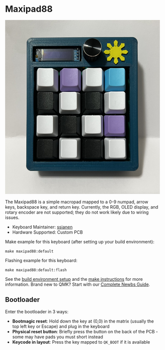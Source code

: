 # Maxipad88 

![maxipad88](https://github.com/ssianen/My-Macropad/blob/main/maxipad88.jpg)

The Maxipad88 is a simple macropad mapped to a 0-9 numpad, arrow keys, backspace key, and return key. 
Currently, the RGB, OLED display, and rotary encoder are not supported; they do not work likely due to wiring issues.

* Keyboard Maintainer: [ssianen](https://github.com/ssianen)
* Hardware Supported: Custom PCB

Make example for this keyboard (after setting up your build environment):

    make maxipad88:default

Flashing example for this keyboard:

    make maxipad88:default:flash

See the [build environment setup](https://docs.qmk.fm/#/getting_started_build_tools) and the [make instructions](https://docs.qmk.fm/#/getting_started_make_guide) for more information. Brand new to QMK? Start with our [Complete Newbs Guide](https://docs.qmk.fm/#/newbs).

## Bootloader

Enter the bootloader in 3 ways:

* **Bootmagic reset**: Hold down the key at (0,0) in the matrix (usually the top left key or Escape) and plug in the keyboard
* **Physical reset button**: Briefly press the button on the back of the PCB - some may have pads you must short instead
* **Keycode in layout**: Press the key mapped to `QK_BOOT` if it is available
